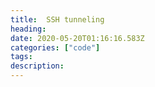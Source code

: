 ```yaml
---
title:  SSH tunneling
heading:
date: 2020-05-20T01:16:16.583Z
categories: ["code"]
tags: 
description: 
---
```


